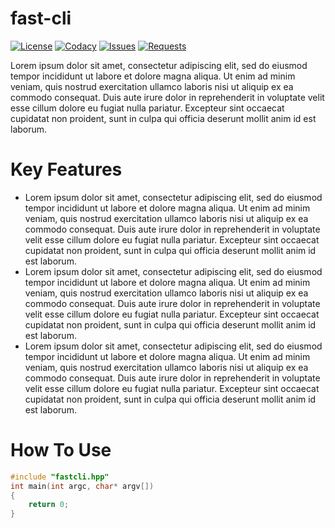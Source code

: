 # fast-cli
 
[![License](https://img.shields.io/github/license/holaolanope/fast-cli?color=blue&style=flat-square)](https://github.com/holaolanope/fast-cli/blob/dev/LICENSE)
[![Codacy](https://img.shields.io/codacy/grade/a848300b8fcf4865b391a3ece1f0bbf4?color=blue&style=flat-square)](https://www.codacy.com/manual/holaolanope/fast-cli?utm_source=github.com&amp;utm_medium=referral&amp;utm_content=holaolanope/fast-cli&amp;utm_campaign=Badge_Grade)
[![Issues](https://img.shields.io/github/issues-raw/holaolanope/fast-cli?color=red&style=flat-square&label=issues)](https://github.com/holaolanope/fast-cli/issues)
[![Requests](https://img.shields.io/github/issues-pr-raw/holaolanope/fast-cli?color=red&style=flat-square&label=pull%20requests)](https://github.com/holaolanope/fast-cli/pulls)

Lorem ipsum dolor sit amet, consectetur adipiscing elit, sed do eiusmod tempor incididunt ut labore et dolore magna aliqua. Ut enim ad minim veniam, quis nostrud exercitation ullamco laboris nisi ut aliquip ex ea commodo consequat. Duis aute irure dolor in reprehenderit in voluptate velit esse cillum dolore eu fugiat nulla pariatur. Excepteur sint occaecat cupidatat non proident, sunt in culpa qui officia deserunt mollit anim id est laborum.

# Key Features
* Lorem ipsum dolor sit amet, consectetur adipiscing elit, sed do eiusmod tempor incididunt ut labore et dolore magna aliqua. Ut enim ad minim veniam, quis nostrud exercitation ullamco laboris nisi ut aliquip ex ea commodo consequat. Duis aute irure dolor in reprehenderit in voluptate velit esse cillum dolore eu fugiat nulla pariatur. Excepteur sint occaecat cupidatat non proident, sunt in culpa qui officia deserunt mollit anim id est laborum.
* Lorem ipsum dolor sit amet, consectetur adipiscing elit, sed do eiusmod tempor incididunt ut labore et dolore magna aliqua. Ut enim ad minim veniam, quis nostrud exercitation ullamco laboris nisi ut aliquip ex ea commodo consequat. Duis aute irure dolor in reprehenderit in voluptate velit esse cillum dolore eu fugiat nulla pariatur. Excepteur sint occaecat cupidatat non proident, sunt in culpa qui officia deserunt mollit anim id est laborum.
* Lorem ipsum dolor sit amet, consectetur adipiscing elit, sed do eiusmod tempor incididunt ut labore et dolore magna aliqua. Ut enim ad minim veniam, quis nostrud exercitation ullamco laboris nisi ut aliquip ex ea commodo consequat. Duis aute irure dolor in reprehenderit in voluptate velit esse cillum dolore eu fugiat nulla pariatur. Excepteur sint occaecat cupidatat non proident, sunt in culpa qui officia deserunt mollit anim id est laborum.
 
# How To Use
```c++
#include "fastcli.hpp"
int main(int argc, char* argv[])
{
	return 0;
}
```
